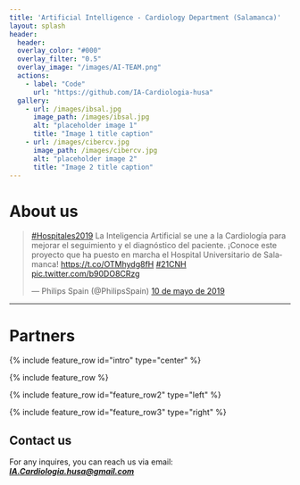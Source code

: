 ```yaml
---
title: 'Artificial Intelligence - Cardiology Department (Salamanca)'
layout: splash
header:
  header:
  overlay_color: "#000"
  overlay_filter: "0.5"
  overlay_image: "/images/AI-TEAM.png"
  actions:
    - label: "Code"
      url: "https://github.com/IA-Cardiologia-husa"
  gallery:
    - url: /images/ibsal.jpg
      image_path: /images/ibsal.jpg
      alt: "placeholder image 1"
      title: "Image 1 title caption"
    - url: /images/cibercv.jpg
      image_path: /images/cibercv.jpg
      alt: "placeholder image 2"
      title: "Image 2 title caption"
---
```


# About us

<blockquote class="twitter-tweet" data-lang="es" data-dnt="true" data-theme="dark"><p lang="es" dir="ltr"><a href="https://twitter.com/hashtag/Hospitales2019?src=hash&amp;ref_src=twsrc%5Etfw">#Hospitales2019</a> La Inteligencia Artificial se une a la Cardiología para mejorar el seguimiento y el diagnóstico del paciente. ¡Conoce este proyecto que ha puesto en marcha el Hospital Universitario de Salamanca! <a href="https://t.co/OTMhydg8fH">https://t.co/OTMhydg8fH</a> <a href="https://twitter.com/hashtag/21CNH?src=hash&amp;ref_src=twsrc%5Etfw">#21CNH</a> <a href="https://t.co/b90DO8CRzg">pic.twitter.com/b90DO8CRzg</a></p>&mdash; Philips Spain (@PhilipsSpain) <a href="https://twitter.com/PhilipsSpain/status/1126817439487070208?ref_src=twsrc%5Etfw">10 de mayo de 2019</a></blockquote> <script async src="https://platform.twitter.com/widgets.js" charset="utf-8"></script>

---

# Partners

{% include feature_row id="intro" type="center" %}

{% include feature_row %}

{% include feature_row id="feature_row2" type="left" %}

{% include feature_row id="feature_row3" type="right" %}



## Contact us

For any inquires, you can reach us via email: **_[IA.Cardiologia.husa@gmail.com](mailto:IA.Cardiologia.husa@gmail.com)_**